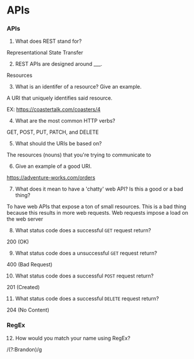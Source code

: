 # APIs

### APIs

1. What does REST stand for?

Representational State Transfer

2. REST APIs are designed around \_\_\_.

Resources

3. What is an identifer of a resource? Give an example.

A URI that uniquely identifies said resource.

EX: https://coastertalk.com/coasters/4

4. What are the most common HTTP verbs?

GET, POST, PUT, PATCH, and DELETE

5. What should the URIs be based on?

The resources (nouns) that you're trying to communicate to

6. Give an example of a good URI.

https://adventure-works.com/orders

7. What does it mean to have a 'chatty' web API? Is this a good or a bad thing?

To have web APIs that expose a ton of small resources. This is a bad thing because this results in more web requests. Web requests impose a load on the web server

8. What status code does a successful `GET` request return?

200 (OK)

9. What status code does a unsuccessful `GET` request return?

400 (Bad Request)

10. What status code does a successful `POST` request return?

201 (Created)

11. What status code does a successful `DELETE` request return?

204 (No Content)

### RegEx

12. How would you match your name using RegEx?

/(?:Brandon)/g
